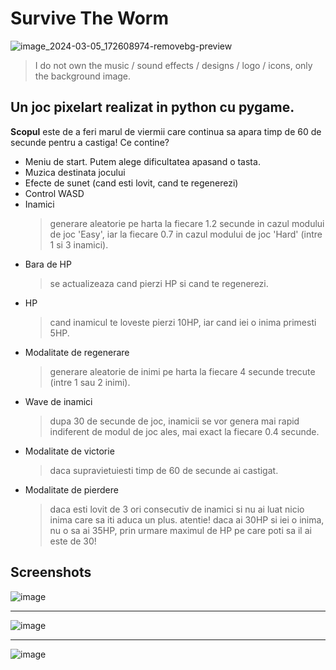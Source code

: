 # Survive The Worm
![image_2024-03-05_172608974-removebg-preview](https://github.com/anndrw/SurviveTheWorm/assets/123022746/dd297960-0c54-4ee4-8cce-07f96eec2a7c)

> I do not own the music / sound effects / designs / logo / icons, only the background image.

## Un joc pixelart realizat in python cu pygame.
**Scopul** este de a feri marul de viermii care continua sa apara timp de 60 de secunde pentru a castiga!
Ce contine?
- Meniu de start. Putem alege dificultatea apasand o tasta.
- Muzica destinata jocului
- Efecte de sunet (cand esti lovit, cand te regenerezi)
- Control WASD
- Inamici
  > generare aleatorie pe harta la fiecare 1.2 secunde in cazul modului de joc 'Easy', iar la fiecare 0.7 in cazul modului de joc 'Hard' (intre 1 si 3 inamici).
- Bara de HP
  > se actualizeaza cand pierzi HP si cand te regenerezi.
- HP
  > cand inamicul te loveste pierzi 10HP, iar cand iei o inima primesti 5HP.
- Modalitate de regenerare
  > generare aleatorie de inimi pe harta la fiecare 4 secunde trecute (intre 1 sau 2 inimi).
- Wave de inamici
  > dupa 30 de secunde de joc, inamicii se vor genera mai rapid indiferent de modul de joc ales, mai exact la fiecare 0.4 secunde.
- Modalitate de victorie
  > daca supravietuiesti timp de 60 de secunde ai castigat.
- Modalitate de pierdere
  > daca esti lovit de 3 ori consecutiv de inamici si nu ai luat nicio inima care sa iti aduca un plus.
  > atentie! daca ai 30HP si iei o inima, nu o sa ai 35HP, prin urmare maximul de HP pe care poti sa il ai este de 30!

## Screenshots

![image](https://github.com/anndrw/SurviveTheWorm/assets/123022746/cdecf4d0-f8c1-4009-924e-43809a42e62d)

--------------------------------------------
![image](https://github.com/anndrw/SurviveTheWorm/assets/123022746/2b059b42-bd1f-4126-aaff-3b1c54336971)

--------------------------------------------
![image](https://github.com/anndrw/SurviveTheWorm/assets/123022746/29f35270-3d7d-4f18-9667-18df623621d5)
